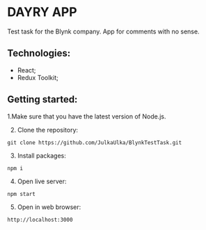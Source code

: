 # DAYRY APP

Test task for the Blynk company. App for comments with no sense.

## Technologies:

- React;
- Redux Toolkit;

## Getting started:

1.Make sure that you have the latest version of Node.js.

2. Clone the repository:

`git clone https://github.com/JulkaUlka/BlynkTestTask.git`

3. Install packages:

`npm i`

4. Open live server:

`npm start`

5. Open in web browser:

`http://localhost:3000`
